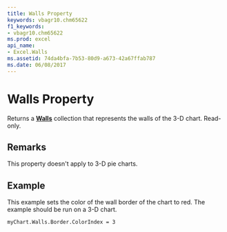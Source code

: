 ```yaml
---
title: Walls Property
keywords: vbagr10.chm65622
f1_keywords:
- vbagr10.chm65622
ms.prod: excel
api_name:
- Excel.Walls
ms.assetid: 74da4bfa-7b53-80d9-a673-42a67ffab787
ms.date: 06/08/2017
---
```



# Walls Property

Returns a  **[Walls](walls-object.md)** collection that represents the walls of the 3-D chart. Read-only.


## Remarks

This property doesn't apply to 3-D pie charts.


## Example

This example sets the color of the wall border of the chart to red. The example should be run on a 3-D chart.


```
myChart.Walls.Border.ColorIndex = 3
```


